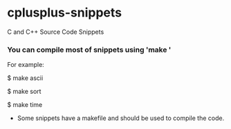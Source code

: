 # cplusplus-snippets
C and C++ Source Code Snippets

### You can compile most of snippets using 'make <name-of-file-without-extension>'

For example:

$ make ascii

$ make sort

$ make time

- Some snippets have a makefile and should be used to compile the code.
 
